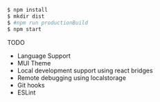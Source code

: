 
```bash
$ npm install
$ mkdir dist
$ #npm run productionBuild
$ npm start
```


TODO
* Language Support
* MUI Theme
* Local development support using react bridges
* Remote debugging using localstorage
* Git hooks
* ESLint

